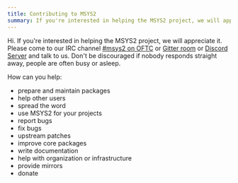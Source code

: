 ```yaml
---
title: Contributing to MSYS2
summary: If you're interested in helping the MSYS2 project, we will appreciate it
---
```

Hi. If you're interested in helping the MSYS2 project, we will appreciate it. Please come to our IRC channel [#msys2 on OFTC](irc://irc.oftc.net:6667/msys2) or [Gitter room](https://gitter.im/msys2/msys2) or [Discord Server](https://discord.gg/jPQdRdDcT9) and talk to us.
Don't be discouraged if nobody responds straight away, people are often busy or asleep.

How can you help:

- prepare and maintain packages
- help other users
- spread the word
- use MSYS2 for your projects
- report bugs
- fix bugs
- upstream patches
- improve core packages
- write documentation
- help with organization or infrastructure
- provide mirrors
- donate
